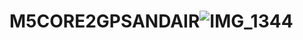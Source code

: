 # M5CORE2GPSANDAIR![IMG_1344](https://user-images.githubusercontent.com/129496325/229068565-389678f0-ad86-49e5-bc7d-db1d0826b2a7.jpg)

